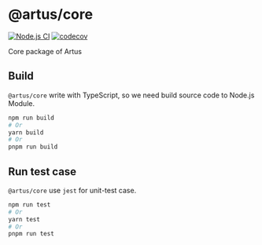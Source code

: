 # @artus/core

[![Node.js CI](https://github.com/artusjs/core/actions/workflows/nodejs.yml/badge.svg)](https://github.com/artusjs/core/actions/workflows/nodejs.yml)
[![codecov](https://codecov.io/gh/artusjs/core/branch/main/graph/badge.svg)](https://codecov.io/gh/artusjs/core)

Core package of Artus

## Build

`@artus/core` write with TypeScript, so we need build source code to Node.js Module.

```bash
npm run build
# Or
yarn build
# Or
pnpm run build
```

## Run test case

`@artus/core` use `jest` for unit-test case.

```bash
npm run test
# Or
yarn test
# Or
pnpm run test
```
